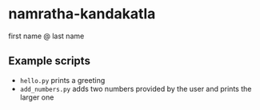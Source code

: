 # namratha-kandakatla
first name @ last name

## Example scripts

- `hello.py` prints a greeting
- `add_numbers.py` adds two numbers provided by the user and prints the larger one
